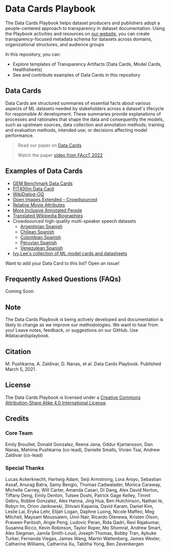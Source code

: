 # Data Cards Playbook

The Data Cards Playbook helps dataset producers and publishers adopt a
people-centered approach to transparency in dataset documentation.
Using the Playbook activities and resources on [our website](https://pair-code.github.io/datacardsplaybook), 
you can create transparency-focused metadata schema for datasets 
across domains, organizational structures, and audience groups


In this repository, you can:
- Explore templates of Transparency Artifacts (Data Cards, Model Cards, Healthsheets)
- See and contribute examples of Data Cards in this repository


## Data Cards
Data Cards are structured summaries of essential facts about various aspects of 
ML datasets needed by stakeholders across a dataset's lifecycle for responsible 
AI development. These summaries provide explanations of processes and rationales 
that shape the data and consequently the models, such as upstream sources, 
data collection and annotation methods; training and evaluation methods, intended use; 
or decisions affecting model performance.

> Read our paper on [Data Cards](https://arxiv.org/abs/2204.01075)
> 
> Watch the paper [video from FAccT 2022](https://www.youtube.com/watch?v=jcQ4A2EbFW8)

## Examples of Data Cards

- [GEM Benchmark Data Cards](https://gem-benchmark.com/data_cards)
- [FIT400m Data Card](https://github.com/google-research/parti/blob/main/data_cards/fit400m_data_card.pdf)
- [WikiDialog-OQ](https://github.com/google-research/dialog-inpainting/blob/main/WikiDialog-OQ_Data_Card.pdf)
- [Open Images Extended - Crowdsourced](https://research.google/tools/datasets/open-images-extended-crowdsourced/)
- [Relative Movie Attributes](https://github.com/google-research-datasets/soft-attributes/blob/main/Data-Description.pdf)
- [More Inclusive Annotated People](https://storage.googleapis.com/openimages/open_images_extended_miap/Open%20Images%20Extended%20-%20MIAP%20-%20Data%20Card.pdf)
- [Translated Wikipedia Biographies](https://research.google/tools/datasets/translated-wikipedia-biographies/#:~:text=The%20Translated%20Wikipedia%20Biographies%20dataset,drop%2C%20possessives%20and%20gender%20agreement.)
- Crowdsourced high-quality multi-speaker speech datasets
    - [Argentinian Spanish](https://research.google/tools/datasets/argentinian-spanish-tts/)
    - [Chilean Spanish](https://research.google/tools/datasets/chilean-spanish-tts/)
    - [Colombian Spanish](https://research.google/tools/datasets/colombian-spanish-tts/)
    - [Peruvian Spanish](https://research.google/tools/datasets/peruvian-spanish-tts/)
    - [Venezulean Spanish](https://research.google/tools/datasets/venezuelan-spanish-tts/)
- [Ivy Lee's collection of ML model cards and datasheets](https://github.com/ivylee/model-cards-and-datasheets)

Want to add your Data Card to this list? Open an issue!

## Frequently Asked Questions (FAQs)
Coming Soon

## Note
The Data Cards Playbook is being actively developed and documentation is likely
to change as we improve our methodologies. We want to hear from you!
Leave notes, feedback, or suggestions on our GitHub. Use #datacardsplaybook.

## Citation
M. Pushkarna, A. Zaldivar, D. Nanas, et al. Data Cards Playbook.
Published March 5, 2021.

## License
The Data Cards Playbook is licensed under a [Creative Commons Attribution-Share
Alike 4.0 International License](https://creativecommons.org/licenses/by-sa/4.0/).

## Credits
### Core Team
Emily Brouillet, Donald Gonzalez, Reena Jana, Oddur Kjartansson, Dan Nanas, Mahima Pushkarna (co-lead), Danielle Smalls, Vivian Tsai, Andrew Zaldivar (co-lead)

### Special Thanks
Lucas Ackerknecht, Hartwig Adam, Seiji Armstrong, Lora Aroyo, Sebastian Assaf, Anurag Batra, Samy Bengio, Thomas Cadwalader, Monica Caraway, Michelle Carney, Will Carter, Amanda Casari, Di Dang, Alex David Norton, Tiffany Deng, Emily Denton, Tulsee Doshi, Patrick Gage Kelley, Timnit Gebru,  Robbie Gonzalez, Alex Hanna, Jing Hua, Ben Hutchinson, Nathan Ie, Robyn Im, Orion Jankowski, Shivani Kapania, David Karam, Daniel Kim, Leslie Lai, Eryka Lehr, Elijah Logan, Daphne Luong, Nicole Maffeo, Meg Mitchell, Maysam Moussalem, Unni Nair, Ricardo Olenewa, Kristen Olson, Praveen Paritosh, Angie Peng, Ludovic Peran, Rida Qadri, Ravi Rajakumar, Susanna Ricco, Kevin Robinson, Taylor Roper, Mo Shomrat, Andrew Smart, Alex Siegman, Jamila Smith-Loud, Joseph Thomas, Bobby Tran, Aybuke Turker, Fernanda Viegas, James Wang, Martin Wattenberg, James Wexler, Catherine Williams, Catherina Xu, Tabitha Yong, Ben Zevenbergen
